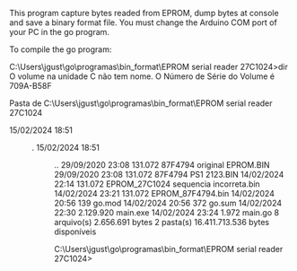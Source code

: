 This program capture bytes readed from EPROM, dump bytes at console and save a binary format file. 
You must change the Arduino COM port of your PC in the go program. 

To compile the go program: 



C:\Users\jgust\go\programas\bin_format\EPROM serial reader 27C1024>dir
 O volume na unidade C não tem nome.
 O Número de Série do Volume é 709A-B58F

 Pasta de C:\Users\jgust\go\programas\bin_format\EPROM serial reader 27C1024

15/02/2024  18:51    <DIR>          .
15/02/2024  18:51    <DIR>          ..
29/09/2020  23:08           131.072 87F4794 original EPROM.BIN
29/09/2020  23:08           131.072 87F4794 PS1 2123.BIN
14/02/2024  22:14           131.072 EPROM_27C1024 sequencia incorreta.bin
14/02/2024  23:21           131.072 EPROM_87F4794.bin
14/02/2024  20:56               139 go.mod
14/02/2024  20:56               372 go.sum
14/02/2024  22:30         2.129.920 main.exe
14/02/2024  23:24             1.972 main.go
               8 arquivo(s)      2.656.691 bytes
               2 pasta(s)   16.411.713.536 bytes disponíveis

C:\Users\jgust\go\programas\bin_format\EPROM serial reader 27C1024>
